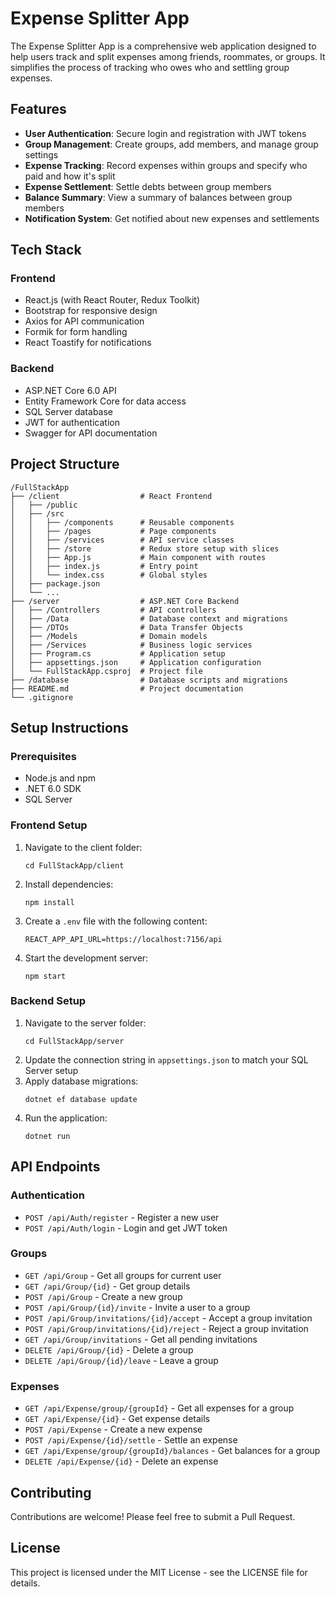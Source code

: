 # Expense Splitter App

The Expense Splitter App is a comprehensive web application designed to help users track and split expenses among friends, roommates, or groups. It simplifies the process of tracking who owes who and settling group expenses.

## Features

- **User Authentication**: Secure login and registration with JWT tokens
- **Group Management**: Create groups, add members, and manage group settings
- **Expense Tracking**: Record expenses within groups and specify who paid and how it's split
- **Expense Settlement**: Settle debts between group members
- **Balance Summary**: View a summary of balances between group members
- **Notification System**: Get notified about new expenses and settlements

## Tech Stack

### Frontend
- React.js (with React Router, Redux Toolkit)
- Bootstrap for responsive design
- Axios for API communication
- Formik for form handling
- React Toastify for notifications

### Backend
- ASP.NET Core 6.0 API
- Entity Framework Core for data access
- SQL Server database
- JWT for authentication
- Swagger for API documentation

## Project Structure

```
/FullStackApp
├── /client                  # React Frontend
│   ├── /public
│   ├── /src
│   │   ├── /components      # Reusable components
│   │   ├── /pages           # Page components
│   │   ├── /services        # API service classes
│   │   ├── /store           # Redux store setup with slices
│   │   ├── App.js           # Main component with routes
│   │   ├── index.js         # Entry point
│   │   └── index.css        # Global styles
│   ├── package.json
│   └── ...
├── /server                  # ASP.NET Core Backend
│   ├── /Controllers         # API controllers
│   ├── /Data                # Database context and migrations
│   ├── /DTOs                # Data Transfer Objects
│   ├── /Models              # Domain models
│   ├── /Services            # Business logic services
│   ├── Program.cs           # Application setup
│   ├── appsettings.json     # Application configuration
│   └── FullStackApp.csproj  # Project file
├── /database                # Database scripts and migrations
├── README.md                # Project documentation
└── .gitignore              
```

## Setup Instructions

### Prerequisites
- Node.js and npm
- .NET 6.0 SDK
- SQL Server

### Frontend Setup
1. Navigate to the client folder:
   ```
   cd FullStackApp/client
   ```
2. Install dependencies:
   ```
   npm install
   ```
3. Create a `.env` file with the following content:
   ```
   REACT_APP_API_URL=https://localhost:7156/api
   ```
4. Start the development server:
   ```
   npm start
   ```

### Backend Setup
1. Navigate to the server folder:
   ```
   cd FullStackApp/server
   ```
2. Update the connection string in `appsettings.json` to match your SQL Server setup
3. Apply database migrations:
   ```
   dotnet ef database update
   ```
4. Run the application:
   ```
   dotnet run
   ```

## API Endpoints

### Authentication
- `POST /api/Auth/register` - Register a new user
- `POST /api/Auth/login` - Login and get JWT token

### Groups
- `GET /api/Group` - Get all groups for current user
- `GET /api/Group/{id}` - Get group details
- `POST /api/Group` - Create a new group
- `POST /api/Group/{id}/invite` - Invite a user to a group
- `POST /api/Group/invitations/{id}/accept` - Accept a group invitation
- `POST /api/Group/invitations/{id}/reject` - Reject a group invitation
- `GET /api/Group/invitations` - Get all pending invitations
- `DELETE /api/Group/{id}` - Delete a group
- `DELETE /api/Group/{id}/leave` - Leave a group

### Expenses
- `GET /api/Expense/group/{groupId}` - Get all expenses for a group
- `GET /api/Expense/{id}` - Get expense details
- `POST /api/Expense` - Create a new expense
- `POST /api/Expense/{id}/settle` - Settle an expense
- `GET /api/Expense/group/{groupId}/balances` - Get balances for a group
- `DELETE /api/Expense/{id}` - Delete an expense

## Contributing

Contributions are welcome! Please feel free to submit a Pull Request.

## License

This project is licensed under the MIT License - see the LICENSE file for details.
